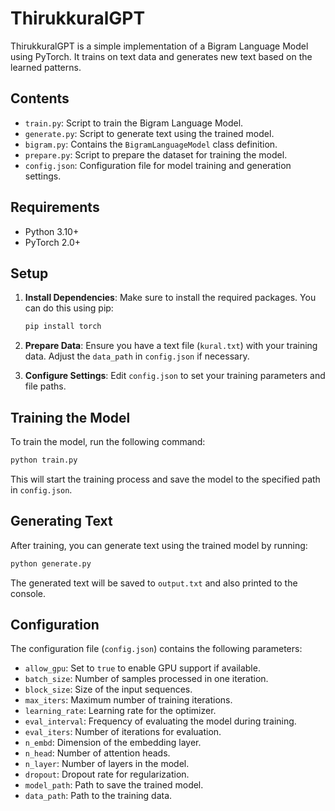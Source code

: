 # ThirukkuralGPT

ThirukkuralGPT is a simple implementation of a Bigram Language Model using PyTorch. It trains on text data and generates new text based on the learned patterns.

## Contents

- `train.py`: Script to train the Bigram Language Model.
- `generate.py`: Script to generate text using the trained model.
- `bigram.py`: Contains the `BigramLanguageModel` class definition.
- `prepare.py`: Script to prepare the dataset for training the model.
- `config.json`: Configuration file for model training and generation settings.

## Requirements

- Python 3.10+
- PyTorch 2.0+

## Setup

1. **Install Dependencies**: Make sure to install the required packages. You can do this using pip:

   ```bash
   pip install torch
   ```

2. **Prepare Data**: Ensure you have a text file (`kural.txt`) with your training data. Adjust the `data_path` in `config.json` if necessary.

3. **Configure Settings**: Edit `config.json` to set your training parameters and file paths.

## Training the Model

To train the model, run the following command:

```bash
python train.py
```

This will start the training process and save the model to the specified path in `config.json`.

## Generating Text

After training, you can generate text using the trained model by running:

```bash
python generate.py
```

The generated text will be saved to `output.txt` and also printed to the console.

## Configuration

The configuration file (`config.json`) contains the following parameters:

- `allow_gpu`: Set to `true` to enable GPU support if available.
- `batch_size`: Number of samples processed in one iteration.
- `block_size`: Size of the input sequences.
- `max_iters`: Maximum number of training iterations.
- `learning_rate`: Learning rate for the optimizer.
- `eval_interval`: Frequency of evaluating the model during training.
- `eval_iters`: Number of iterations for evaluation.
- `n_embd`: Dimension of the embedding layer.
- `n_head`: Number of attention heads.
- `n_layer`: Number of layers in the model.
- `dropout`: Dropout rate for regularization.
- `model_path`: Path to save the trained model.
- `data_path`: Path to the training data.
